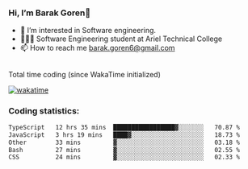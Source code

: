 ###  Hi, I’m Barak Goren👋
- 👀 I’m interested in Software engineering.
- 👨🏼‍🎓 Software Engineering student at Ariel Technical College
- 📫 How to reach me barak.goren6@gmail.com
##
Total time coding (since WakaTime initialized)

[![wakatime](https://wakatime.com/badge/user/5cc5ec80-a806-4ca2-a704-db29274e48cd.svg)](https://wakatime.com/@5cc5ec80-a806-4ca2-a704-db29274e48cd)

   
### Coding statistics:

<!--START_SECTION:waka-->

```txt
TypeScript   12 hrs 35 mins  █████████████████▓░░░░░░░   70.87 %
JavaScript   3 hrs 19 mins   ████▓░░░░░░░░░░░░░░░░░░░░   18.73 %
Other        33 mins         ▓░░░░░░░░░░░░░░░░░░░░░░░░   03.18 %
Bash         27 mins         ▓░░░░░░░░░░░░░░░░░░░░░░░░   02.55 %
CSS          24 mins         ▓░░░░░░░░░░░░░░░░░░░░░░░░   02.33 %
```

<!--END_SECTION:waka-->

<!---
barakgoren/barakgoren is a ✨ special ✨ repository because its `README.md` (this file) appears on your GitHub profile.
You can click the Preview link to take a look at your changes.
--->
